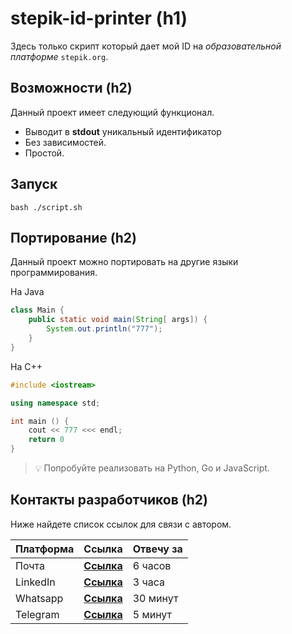 
# stepik-id-printer (h1)

Здесь только скрипт который дает мой ID на *образовательной платформе* `stepik.org`.

## Возможности (h2)

Данный проект имеет следующий функционал.

- Выводит в **stdout** уникальный идентификатор
- Без зависимостей.
- Простой.

## Запуск

```
bash ./script.sh
```

## Портирование (h2)

Данный проект можно портировать на другие языки программирования.

На Java

```java
class Main {
    public static void main(String[ args]) {
        System.out.println("777");
    }
}

```
На C++

```C++
#include <iostream>

using namespace std;

int main () {
    cout << 777 <<< endl;
    return 0
}
```

> :bulb: Попробуйте реализовать на Python, Go и JavaScript.

## Контакты разработчиков (h2)

Ниже найдете список ссылок для связи с автором.

| **Платформа** | **Ссылка** | **Отвечу за** |
| --- | --- | --- |
| Почта | [**Ссылка**](mailto:yernur.kalikhan@gmail.com) | 6 часов |
| LinkedIn | [**Ссылка**](https://linkedin.com/in/yernur-kalikhan) | 3 часа |
| Whatsapp | [**Ссылка**](https://wa.me/77076307029) | 30 минут |
| Telegram | [**Ссылка**](https://t.me/yernoor) | 5 минут |

